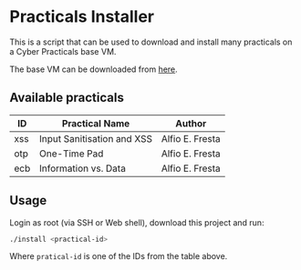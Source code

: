 # Practicals Installer

This is a script that can be used to download and install many
practicals on a Cyber Practicals base VM.

The base VM can be downloaded from [here](https://drive.google.com/open?id=0B71VCqMfkVkTRkpRQjA0dlNwV2s).

## Available practicals

| ID  | Practical Name             | Author          |
|-----|----------------------------|-----------------|
| xss | Input Sanitisation and XSS | Alfio E. Fresta |
| otp | One-Time Pad               | Alfio E. Fresta |
| ecb | Information vs. Data       | Alfio E. Fresta |


## Usage

Login as root (via SSH or Web shell), download this project and run:

```bash
./install <practical-id>
```

Where `pratical-id` is one of the IDs from the table above.
